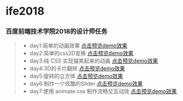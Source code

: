 # ife2018

### 百度前端技术学院2018的设计师任务
> * day1:简单的动画效果  [点击预览demo效果](https://yang2653143514.github.io/ife2018/CSS%20Animation/day1.html)
> * day2:简单的css2D变换  [点击预览demo效果](https://yang2653143514.github.io/ife2018/CSS%20Animation/day2.html)
> * day3:纯 CSS 实现猫笑起来的动画  [点击预览demo效果](https://yang2653143514.github.io/ife2018/CSS%20Animation/day3.html)
> * day4:3D的卡片翻转  [点击预览demo效果](https://yang2653143514.github.io/ife2018/CSS%20Animation/day4.html)
> * day5:旋转的立方体  [点击预览demo效果](https://yang2653143514.github.io/ife2018/CSS%20Animation/day5.html)
> * day6:制作一个炫酷的Slider  [点击预览demo效果](https://yang2653143514.github.io/ife2018/CSS%20Animation/day6.html)
> * day7:使用 animate.css 制作流畅交互动效  [点击预览demo效果](https://yang2653143514.github.io/ife2018/CSS%20Animation/day7.html)